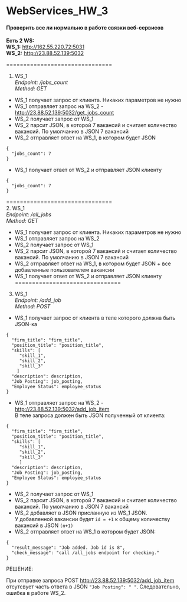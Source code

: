 # WebServices_HW_3

#### Проверить все ли нормально в работе связки веб-сервисов

**Есть 2 WS:**     
**WS_1:** http://162.55.220.72:5031   
**WS_2:** http://23.88.52.139:5032  

===============================
1. WS_1  
*Endpoint: /jobs_count   
Method: GET*  

- WS_1 получает запрос от клиента. Никаких параметров не нужно
- WS_1 отправляет запрос на WS_2 - http://23.88.52.139:5032/get_jobs_count  
- WS_2 получает запрос от WS_1
- WS_2 парсит JSON, в которой 7 вакансий и считает количество вакансий. По умолчанию в JSON 7 вакансий
- WS_2 отправляет ответ на WS_1, в котором будет JSON
```
{
  "jobs_count": 7
}
```
- WS_1 получает ответ от WS_2 и отправляет JSON клиенту
```
{
  "jobs_count": 7
}  
```
===============================  
2. WS_1   
*Endpoint: /all_jobs   
Method: GET*   

- WS_1 получает запрос от клиента. Никаких параметров не нужно
- WS_1 отправляет запрос на WS_2
- WS_2 получает запрос от WS_1
- WS_2 парсит JSON, в которой 7 вакансий и считает количество вакансий. По умолчанию в JSON 7 вакансий
- WS_2 отправляет ответ на WS_1, в котором будет JSON + все добавленные пользователем вакансии
- WS_1 получает ответ от WS_2 и отправляет JSON клиенту   
===============================  
3. WS_1  
*Endpoint: /add_job   
Method: POST*   

- WS_1 получает запрос от клиента в теле которого должна быть JSON-ка
```
{
  "firm_title": "firm_title",
  "position_title": "position_title",
  "skills": [
     "skill_1", 
     "skill_2", 
     "skill_3"
    ]
  "description": description,
  "Job Posting": job_posting,
  "Employee Status": employee_status
}
```
- WS_1 отправляет запрос на WS_2 - http://23.88.52.139:5032/add_job_item   
В теле запроса должен быть JSON полученный от клиента:
```
{
  "firm_title": "firm_title",
  "position_title": "position_title",
  "skills": [
     "skill_1",
     "skill_2",
     "skill_3"
     ]
  "description": description,
  "Job Posting": job_posting,
  "Employee Status": employee_status
}
```
- WS_2 получает запрос от WS_1
- WS_2 парсит JSON, в которой 7 вакансий и считает количество вакансий. По умолчанию в JSON 7 вакансий
- WS_2 добавляет в JSON присланную из WS_1 JSON.   
У добавленной вакансии будет `id = +1` к общему количеству вакансий в JSON `(n+1)`
- WS_2 отправляет ответ на WS_1 в котором будет JSON:  
```
{
  "result_message": "Job added. Job id is 8",
  "check_message": "call /all_jobs endpoint for checking."
}
```

РЕШЕНИЕ:

При отправке запроса POST http://23.88.52.139:5032/add_job_item отсутсвует часть ответа в JSON `"Job Posting": " "`. 
Следовательно, ошибка в работе WS_2.
